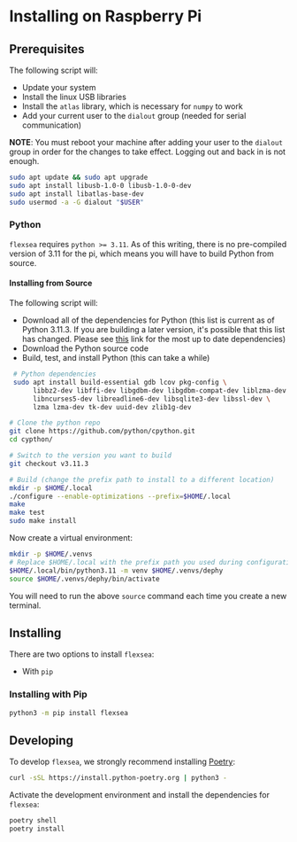 # Installing on Raspberry Pi


## Prerequisites


The following script will:

* Update your system
* Install the linux USB libraries
* Install the `atlas` library, which is necessary for `numpy` to work
* Add your current user to the `dialout` group (needed for serial communication)

**NOTE**: You must reboot your machine after adding your user to the `dialout` group 
in order for the changes to take effect. Logging out and back in is not enough.


```bash
sudo apt update && sudo apt upgrade
sudo apt install libusb-1.0-0 libusb-1.0-0-dev
sudo apt install libatlas-base-dev
sudo usermod -a -G dialout "$USER"
```


### Python

`flexsea` requires `python >= 3.11`. As of this writing, there is no pre-compiled version
of 3.11 for the pi, which means you will have to build Python from source.

#### Installing from Source

The following script will:
* Download all of the dependencies for Python (this list is current as of Python 3.11.3.
If you are building a later version, it's possible that this list has changed. Please
see [this](https://devguide.python.org/getting-started/setup-building/#build-dependencies)
link for the most up to date dependencies)
* Download the Python source code
* Build, test, and install Python (this can take a while)

```bash
 # Python dependencies
 sudo apt install build-essential gdb lcov pkg-config \
      libbz2-dev libffi-dev libgdbm-dev libgdbm-compat-dev liblzma-dev \
      libncurses5-dev libreadline6-dev libsqlite3-dev libssl-dev \
      lzma lzma-dev tk-dev uuid-dev zlib1g-dev

# Clone the python repo
git clone https://github.com/python/cpython.git
cd cypthon/

# Switch to the version you want to build
git checkout v3.11.3

# Build (change the prefix path to install to a different location)
mkdir -p $HOME/.local
./configure --enable-optimizations --prefix=$HOME/.local
make
make test
sudo make install
```

Now create a virtual environment:
```bash
mkdir -p $HOME/.venvs
# Replace $HOME/.local with the prefix path you used during configuration
$HOME/.local/bin/python3.11 -m venv $HOME/.venvs/dephy
source $HOME/.venvs/dephy/bin/activate
```

You will need to run the above `source` command each time you create a new terminal.


## Installing

There are two options to install `flexsea`:
* With `pip`

### Installing with Pip
```bash
python3 -m pip install flexsea
```

## Developing

To develop `flexsea`, we strongly recommend installing [Poetry](https://python-poetry.org/docs/):

```bash
curl -sSL https://install.python-poetry.org | python3 -
```

Activate the development environment and install the dependencies for `flexsea`:
```bash
poetry shell
poetry install
```
